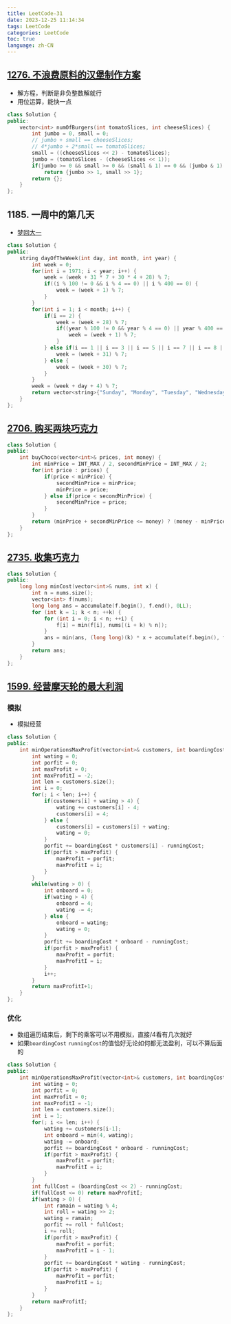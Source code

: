 ```yaml
---
title: LeetCode-31
date: 2023-12-25 11:14:34
tags: LeetCode
categories: LeetCode
toc: true
language: zh-CN
---
```


## [1276. 不浪费原料的汉堡制作方案](https://leetcode.cn/problems/number-of-burgers-with-no-waste-of-ingredients/description/?envType=daily-question&envId=2023-12-25)

- 解方程，判断是非负整数解就行
- 用位运算，能快一点

```c++
class Solution {
public:
    vector<int> numOfBurgers(int tomatoSlices, int cheeseSlices) {
        int jumbo = 0, small = 0;
        // jumbo + small == cheeseSlices;
        // 4*jumbo + 2*small == tomatoSlices;
        small = ((cheeseSlices << 2) - tomatoSlices);
        jumbo = (tomatoSlices - (cheeseSlices << 1));
        if(jumbo >= 0 && small >= 0 && (small & 1) == 0 && (jumbo & 1) == 0)
            return {jumbo >> 1, small >> 1};
        return {};
    }
};
```

## 1185. 一周中的第几天

- [梦回大一](https://leetcode.cn/problems/day-of-the-week/?envType=daily-question&envId=2023-12-30)

```c++
class Solution {
public:
    string dayOfTheWeek(int day, int month, int year) {
        int week = 0;
        for(int i = 1971; i < year; i++) {
            week = (week + 31 * 7 + 30 * 4 + 28) % 7;
            if((i % 100 != 0 && i % 4 == 0) || i % 400 == 0) {
                week = (week + 1) % 7;
            }
        }
        for(int i = 1; i < month; i++) {
            if(i == 2) {
                week = (week + 28) % 7;
                if((year % 100 != 0 && year % 4 == 0) || year % 400 == 0) {
                    week = (week + 1) % 7;
                }
            } else if(i == 1 || i == 3 || i == 5 || i == 7 || i == 8 || i == 10 || i == 12) {
                week = (week + 31) % 7;
            } else {
                week = (week + 30) % 7;
            }
        }
        week = (week + day + 4) % 7;
        return vector<string>{"Sunday", "Monday", "Tuesday", "Wednesday", "Thursday", "Friday", "Saturday"}[week];
    }
};
```

## [2706. 购买两块巧克力](https://leetcode.cn/problems/buy-two-chocolates/description/?envType=daily-question&envId=2023-12-29)

```c++
class Solution {
public:
    int buyChoco(vector<int>& prices, int money) {
        int minPrice = INT_MAX / 2, secondMinPrice = INT_MAX / 2;
        for(int price : prices) {
            if(price < minPrice) {
                secondMinPrice = minPrice;
                minPrice = price;
            } else if(price < secondMinPrice) {
                secondMinPrice = price;
            }
        }
        return (minPrice + secondMinPrice <= money) ? (money - minPrice - secondMinPrice) : money;
    }
};
```

## [2735. 收集巧克力](https://leetcode.cn/problems/collecting-chocolates/description/?envType=daily-question&envId=2023-12-28)

```c++
class Solution {
public:
    long long minCost(vector<int>& nums, int x) {
        int n = nums.size();
        vector<int> f(nums);
        long long ans = accumulate(f.begin(), f.end(), 0LL);
        for (int k = 1; k < n; ++k) {
            for (int i = 0; i < n; ++i) {
                f[i] = min(f[i], nums[(i + k) % n]);
            }
            ans = min(ans, (long long)(k) * x + accumulate(f.begin(), f.end(), 0LL));
        }
        return ans;
    }
};
```

## [1599. 经营摩天轮的最大利润](https://leetcode.cn/problems/maximum-profit-of-operating-a-centennial-wheel/description/?envType=daily-question&envId=2024-01-01)

### 模拟
- 模拟经营

```c++
class Solution {
public:
    int minOperationsMaxProfit(vector<int>& customers, int boardingCost, int runningCost) {
        int wating = 0;
        int porfit = 0;
        int maxProfit = 0;
        int maxProfitI = -2;
        int len = customers.size();
        int i = 0;
        for(; i < len; i++) {
            if(customers[i] + wating > 4) {
                wating += customers[i] - 4;
                customers[i] = 4;
            } else {
                customers[i] = customers[i] + wating;
                wating = 0;
            }
            porfit += boardingCost * customers[i] - runningCost;
            if(porfit > maxProfit) {
                maxProfit = porfit;
                maxProfitI = i;
            }
        }
        while(wating > 0) {
            int onboard = 0;
            if(wating > 4) {
                onboard = 4;
                wating -= 4;
            } else {
                onboard = wating;
                wating = 0;
            }
            porfit += boardingCost * onboard - runningCost;
            if(porfit > maxProfit) {
                maxProfit = porfit;
                maxProfitI = i;
            }
            i++;
        }
        return maxProfitI+1;
    }
};
```
### 优化

- 数组遍历结束后，剩下的乘客可以不用模拟，直接/4看有几次就好
- 如果`boardingCost` `runningCost`的值恰好无论如何都无法盈利，可以不算后面的

```c++
class Solution {
public:
    int minOperationsMaxProfit(vector<int>& customers, int boardingCost, int runningCost) {
        int wating = 0;
        int porfit = 0;
        int maxProfit = 0;
        int maxProfitI = -1;
        int len = customers.size();
        int i = 1;
        for(; i <= len; i++) {
            wating += customers[i-1];
            int onboard = min(4, wating);
            wating -= onboard;
            porfit += boardingCost * onboard - runningCost;
            if(porfit > maxProfit) {
                maxProfit = porfit;
                maxProfitI = i;
            }
        }
        int fullCost = (boardingCost << 2) - runningCost;
        if(fullCost <= 0) return maxProfitI;
        if(wating > 0) {
            int ramain = wating % 4;
            int roll = wating >> 2;
            wating = ramain;
            porfit += roll * fullCost;
            i += roll;
            if(porfit > maxProfit) {
                maxProfit = porfit;
                maxProfitI = i - 1;
            }
            porfit += boardingCost * wating - runningCost;
            if(porfit > maxProfit) {
                maxProfit = porfit;
                maxProfitI = i;
            }
        }
        return maxProfitI;
    }
};
```